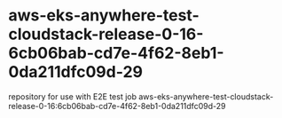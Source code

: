 # aws-eks-anywhere-test-cloudstack-release-0-16-6cb06bab-cd7e-4f62-8eb1-0da211dfc09d-29
repository for use with E2E test job aws-eks-anywhere-test-cloudstack-release-0-16:6cb06bab-cd7e-4f62-8eb1-0da211dfc09d-29
